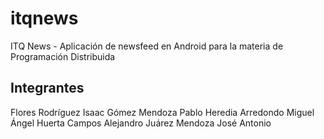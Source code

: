 # itqnews
ITQ News - Aplicación de newsfeed en Android para la materia de Programación Distribuida

## Integrantes

Flores Rodríguez Isaac
Gómez Mendoza Pablo
Heredia Arredondo Miguel Ángel
Huerta Campos Alejandro
Juárez Mendoza José Antonio
